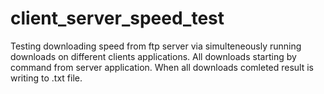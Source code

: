 # client_server_speed_test
Testing downloading speed from ftp server via simulteneously running downloads on different clients applications. All downloads starting by command from server application. When all downloads comleted result is writing to .txt file. 
